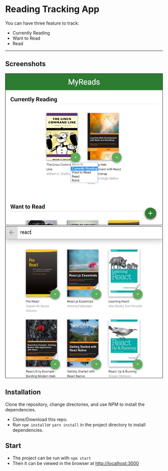 # Reading Tracking App

You can have three feature to track:
- Currently Reading
- Want to Read
- Read


---------
## Screenshots
![screenshot1](./public/imgs/screenshot1.png)
![screenshot2](./public/imgs/screenshot2.png)

## Installation

Clone the repository, change directories, and use NPM to install the dependencies.
- Clone/Download this repo.
- Run `npm install`or `yarn install` in the project directory to install dependencies.

## Start
- The project can be run with `npm start`
- Then it can be viewed in the browser at [http://localhost:3000](http://localhost:3000)
